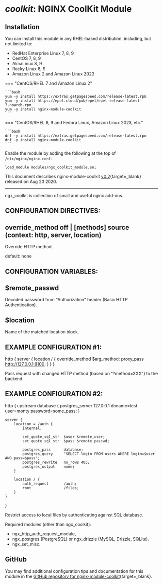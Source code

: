 # *coolkit*: NGINX CoolKit Module


## Installation

You can install this module in any RHEL-based distribution, including, but not limited to:

* RedHat Enterprise Linux 7, 8, 9
* CentOS 7, 8, 9
* AlmaLinux 8, 9
* Rocky Linux 8, 9
* Amazon Linux 2 and Amazon Linux 2023

=== "CentOS/RHEL 7 and Amazon Linux 2"

    ```bash
    yum -y install https://extras.getpagespeed.com/release-latest.rpm
    yum -y install https://epel.cloud/pub/epel/epel-release-latest-7.noarch.rpm 
    yum -y install nginx-module-coolkit
    ```
 
=== "CentOS/RHEL 8, 9 and Fedora Linux, Amazon Linux 2023, etc."

    ```bash
    dnf -y install https://extras.getpagespeed.com/release-latest.rpm 
    dnf -y install nginx-module-coolkit
    ```

Enable the module by adding the following at the top of `/etc/nginx/nginx.conf`:

```nginx
load_module modules/ngx_coolkit_module.so;
```


This document describes nginx-module-coolkit [v0.2](https://github.com/dvershinin/ngx_coolkit/releases/tag/0.2){target=_blank} 
released on Aug 23 2020.

<hr />
ngx_coolkit is collection of small and useful nginx add-ons.


## CONFIGURATION DIRECTIVES:

##   override_method off | [methods] source (context: http, server, location)
  Override HTTP method.

  default: none


## CONFIGURATION VARIABLES:

##   $remote_passwd
  Decoded password from "Authorization" header (Basic HTTP Authentication).


##   $location
  Name of the matched location block.


## EXAMPLE CONFIGURATION #1:
http {
    server {
        location / {
            override_method  $arg_method;
            proxy_pass       http://127.0.0.1:8100;
        }
    }
}

Pass request with changed HTTP method (based on "?method=XXX") to the backend.


## EXAMPLE CONFIGURATION #2:
http {
    upstream database {
        postgres_server        127.0.0.1 dbname=test
                               user=monty password=some_pass;
    }

    server {
        location = /auth {
            internal;

            set_quote_sql_str  $user $remote_user;
            set_quote_sql_str  $pass $remote_passwd;

            postgres_pass      database;
            postgres_query     "SELECT login FROM users WHERE login=$user AND pass=$pass";
            postgres_rewrite   no_rows 403;
            postgres_output    none;
        }

        location / {
            auth_request       /auth;
            root               /files;
        }
    }
}

Restrict access to local files by authenticating against SQL database.

Required modules (other than ngx_coolkit):
- ngx_http_auth_request_module,
- ngx_postgres (PostgreSQL) or ngx_drizzle (MySQL, Drizzle, SQLite),
- ngx_set_misc.

## GitHub

You may find additional configuration tips and documentation for this module in the [GitHub 
repository for 
nginx-module-coolkit](https://github.com/dvershinin/ngx_coolkit){target=_blank}.